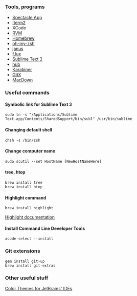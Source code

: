### Tools, programs
  * [Spectacle App](http://spectacleapp.com)
  * [Iterm2](http://www.iterm2.com)
  * XCode
  * [RVM](http://rvm.io/)
  * [Homebrew](http://brew.sh/)
  * [oh-my-zsh](https://github.com/robbyrussell/oh-my-zsh)
  * [janus](https://github.com/carlhuda/janus)
  * [f.lux](https://justgetflux.com/)
  * [Sublime Text 3](http://www.sublimetext.com/3)
  * [hub](https://github.com/github/hub)
  * [Karabiner](https://pqrs.org/osx/karabiner/)
  * [GitX](http://gitx.frim.nl/index.html)
  * [MacDown](http://macdown.uranusjr.com/)

### Useful commands

#### Symbolic link for Sublime Text 3

```
sudo ln -s "/Applications/Sublime Text.app/Contents/SharedSupport/bin/subl" /usr/bin/sublime
```

#### Changing default shell

```
chsh -s /bin/zsh
```

#### Change computer name

```
sudo scutil --set HostName [NewHostNameHere]
```

#### tree, htop

```
brew install tree
brew install htop
```

#### Highlight command

```
brew install highlight
```

[Highlight documentation](http://www.andre-simon.de/doku/highlight/en/highlight.php)

#### Install Command Line Developer Tools

```
xcode-select --install
```

### Git extensions

```
gem install git-up
brew install git-extras
```

### Other useful stuff

[Color Themes for JetBrains' IDEs](http://color-themes.com/?view=index)
